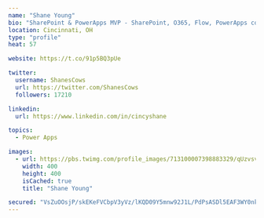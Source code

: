 ```yaml
---
name: "Shane Young"
bio: "SharePoint & PowerApps MVP - SharePoint, O365, Flow, PowerApps consulting? @PowerApps911 | Pure Snark? You found it."
location: Cincinnati, OH
type: "profile"
heat: 57

website: https://t.co/91p5BQ3pUe

twitter:
  username: ShanesCows
  url: https://twitter.com/ShanesCows
  followers: 17210

linkedin:
  url: https://www.linkedin.com/in/cincyshane

topics:
  - Power Apps

images:
  - url: https://pbs.twimg.com/profile_images/713100007398883329/qUzvsvQ3_400x400.jpg
    width: 400
    height: 400
    isCached: true
    title: "Shane Young"

secured: "VsZuOOsjP/skEKeFVCbpV3yVz/lKQD09Y5mnw92J1L/PdPsASDl5EAF3WY0nk6ez+DRvnCMvexFoi+LHYZHQGPaqhRzrjt0rlSSRpBtRGHh6yJre6lTrQU4ccKwE/WOWut5l9jTu0ZjuWGnIbLCQg6WPzmKBluGwrLhral4F/AeSSQ709IPQwlxoYMfUXSnRmyvS3WX6b2jZIfdjUl8lhHbEl4BntOadJtevGAqQ8q47UfiP0AlfI53fASxazarMCFHApcVsHDEPdxJ0v+3NBRq9Ql05JciCrk7PyX6M1fg+FSkEoI4j7UdpZKLnh6iiI0O/HGs5UxgHOQ7LAmVUCpZbTXfGyhVH/2dzsNRbXcs2XcsXUOoMDY/7aptFwHFK6IrOFWGbwz5bqmklTEONlcvnMpYVRFgajnjFKAng8mY=;nzAoLnkKXjj7nCNZ0RARyQ=="
---
```


